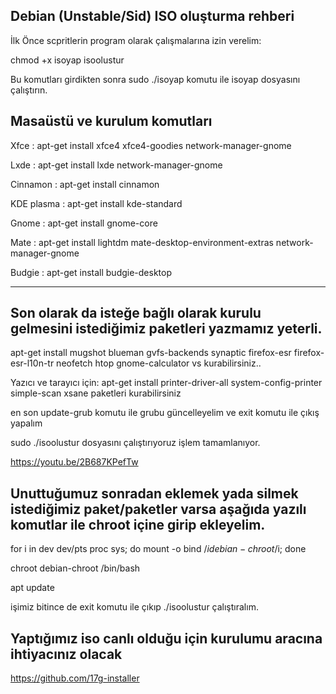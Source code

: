 Debian (Unstable/Sid) ISO oluşturma rehberi
--------------------------------------------------------------------------------------------

İlk Önce scpritlerin program olarak çalışmalarına izin verelim:

chmod +x isoyap isoolustur

Bu komutları girdikten sonra sudo ./isoyap komutu ile isoyap dosyasını çalıştırın.


Masaüstü ve kurulum komutları
----------------------------------------------------------------------------------------------

Xfce       : apt-get install xfce4 xfce4-goodies network-manager-gnome

Lxde       : apt-get install lxde network-manager-gnome

Cinnamon   : apt-get install cinnamon

KDE plasma : apt-get install kde-standard

Gnome      : apt-get install gnome-core

Mate       : apt-get install lightdm mate-desktop-environment-extras network-manager-gnome

Budgie     : apt-get install budgie-desktop

----------------------------------------------------------------------------------------------

Son olarak da isteğe bağlı olarak kurulu gelmesini istediğimiz paketleri yazmamız yeterli.
----------------------------------------------------------------------------------------------

apt-get install mugshot blueman gvfs-backends synaptic firefox-esr firefox-esr-l10n-tr neofetch htop gnome-calculator vs kurabilirsiniz..

Yazıcı ve tarayıcı için: apt-get install printer-driver-all system-config-printer simple-scan xsane paketleri kurabilirsiniz

en son update-grub komutu ile grubu güncelleyelim ve exit komutu ile çıkış yapalım 

sudo ./isoolustur dosyasını çalıştırıyoruz işlem tamamlanıyor.


https://youtu.be/2B687KPefTw 

Unuttuğumuz sonradan eklemek yada silmek istediğimiz paket/paketler varsa aşağıda yazılı komutlar ile chroot içine girip ekleyelim. 
-------------------------------------------------------------------------------------------------------------------------------------------------

for i in dev dev/pts proc sys; do mount -o bind /$i debian-chroot/$i; done

chroot debian-chroot /bin/bash

apt update 

işimiz bitince de exit komutu ile çıkıp ./isoolustur çalıştıralım.

Yaptığımız iso canlı olduğu için kurulumu aracına ihtiyacınız olacak  
--------------------------------------------------------------------------------------------------------------------------------
https://github.com/17g-installer
